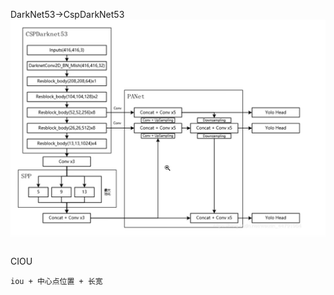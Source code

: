 DarkNet53->CspDarkNet53
![img.png](../md_pic/yolo_v4/img.png)
```angular2html

```
CIOU
```angular2html
iou + 中心点位置 + 长宽
```